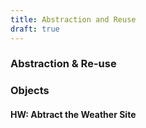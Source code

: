 ```yaml
---
title: Abstraction and Reuse
draft: true
---
```


### Abstraction & Re-use

### Objects

#### HW: Abtract the Weather Site

